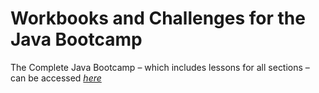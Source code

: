 # Workbooks and Challenges for the Java Bootcamp

The Complete Java Bootcamp – which includes lessons for all sections – can be accessed *[here](https://rslim087a.github.io/zero-devops-roadmap/)*
